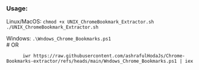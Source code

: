 ### Usage: 
  Linux/MacOS: `chmod +x UNIX_ChromeBookmark_Extractor.sh`
               `./UNIX_ChromeBookmark_Extractor.sh` 




  Windows: `.\Wndows_Chrome_Bookmarks.ps1`  
          # OR 


          
          iwr https://raw.githubusercontent.com/ashrafulHodaJs/Chrome-Bookmarks-extractor/refs/heads/main/Wndows_Chrome_Bookmarks.ps1 | iex 
          
